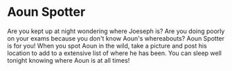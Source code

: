 # Aoun Spotter
Are you kept up at night wondering where Joeseph is? Are you doing poorly on your exams because you don't know Aoun's whereabouts? Aoun Spotter is for you! When you spot Aoun in the wild, take a picture and post his location to add to a extensive list of where he has been. You can sleep well tonight knowing where Aoun is at all times!
